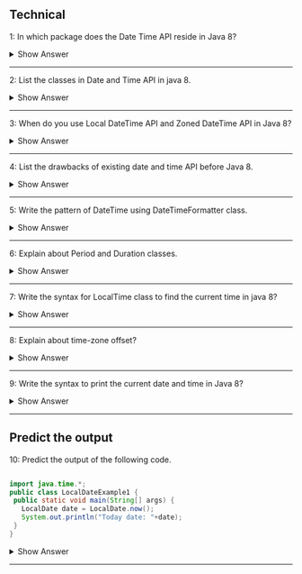 ## Technical
1: In which package does the Date Time API reside in Java 8?

<details><summary> Show Answer</summary>
 
 <b> Ans: </b>  Newly introduced Data Time API will be included in the package java.time.

</details>

--- 


2: List the classes in Date and Time API in java 8.

<details><summary> Show Answer</summary>
 
 <b> Ans: </b>  Local DateTime API- Simplified form of date - time API without any complexities.
- Zoned DateTime API- Special form of date - time API  with varaiations.

</details>

--- 

3: When do you use Local DateTime API and Zoned DateTime API  in Java 8?

<details><summary> Show Answer</summary>

<b> Ans: </b>  It can be used when there is no need for time zones.
- It can be used when we need to consider time zones.

</details>

--- 


4: List the drawbacks of existing date and time API before Java 8.

<details><summary> Show Answer</summary>
 
<b> Ans: </b>  It is not thread safe 
- It was poorly Designed with less number of features
- Need to write a seperate code for handling time zone logic in older version. 

</details>

--- 

5: Write the pattern of DateTime using DateTimeFormatter class.
 
<details><summary> Show Answer</summary>

<b> Ans: </b>  DateTimeFormatter format = DateTimeFormatter.ofPattern("dd-MM-yyyy HH:mm:ss");  

</details>

--- 

6: Explain about Period and Duration classes.

<details><summary> Show Answer</summary>

<b> Ans: </b>  Period handles date based amount of time . 
- Example : "3 months and 1 day"
- Duration handles time based amount of time (measured in terms of time).
- Example : "3 seconds and 3 nanoseconds".

</details>

--- 

7: Write the syntax for LocalTime class to find the current time in java 8?

<details><summary> Show Answer</summary>

 <b> Ans: </b>  LocalTime time = LocalTime.now();  

 </details>
 
 --- 

 
8: Explain about time-zone offset?

<details><summary> Show Answer</summary>

<b> Ans: </b>  Its is an amount of time that a time -zone varies from Greenwich/UTC. 
- It is measured in fixed number of hours and minutes.

</details>

--- 

9: Write the syntax to print the current date and time in Java 8?

<details><summary> Show Answer</summary>

<b> Ans: </b>  LocalTime currentTime = LocalTime.now(); <br>

LocalDate currentDate = LocalDate.now();<br>

LocalDateTime currentDateTime = LocalDateTime.now(); <br>

</details>

--- 

## Predict the output

10: Predict the output of the following code.

 ``` java

 import java.time.*;    
public class LocalDateExample1 {    
  public static void main(String[] args) {    
    LocalDate date = LocalDate.now();   
    System.out.println("Today date: "+date);    
  }    
}
```

<details><summary> Show Answer</summary>

<b> Ans: </b>  LocalDate class resides in java.time package and the factory method now() will display the current date. 

</details>

--- 



